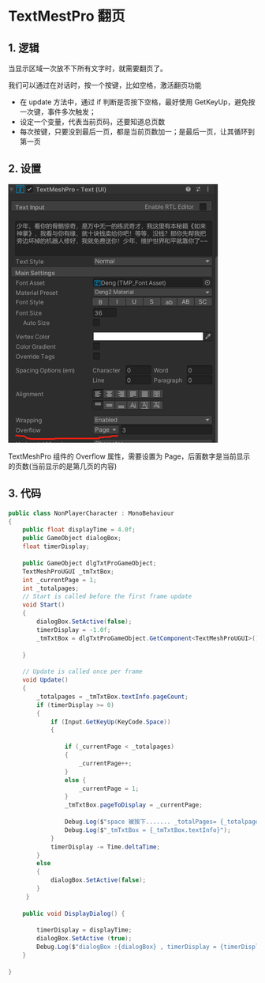 # TextMestPro 翻页

## 1. 逻辑

当显示区域一次放不下所有文字时，就需要翻页了。

我们可以通过在对话时，按一个按键，比如空格，激活翻页功能

- 在 update 方法中，通过 if 判断是否按下空格，最好使用 GetKeyUp，避免按一次键，事件多次触发；
- 设定一个变量，代表当前页码，还要知道总页数
- 每次按键，只要没到最后一页，都是当前页数加一；是最后一页，让其循环到第一页

## 2. 设置

![](../../imgs/unity_tmp_paging.png)

TextMeshPro 组件的 Overflow 属性，需要设置为 Page，后面数字是当前显示的页数(当前显示的是第几页的内容)

## 3. 代码

```C#
public class NonPlayerCharacter : MonoBehaviour
{
    public float displayTime = 4.0f;
    public GameObject dialogBox;
    float timerDisplay;

    public GameObject dlgTxtProGameObject;
    TextMeshProUGUI _tmTxtBox;
    int _currentPage = 1;
    int _totalpages;
    // Start is called before the first frame update
    void Start()
    {
        dialogBox.SetActive(false);
        timerDisplay = -1.0f;
        _tmTxtBox = dlgTxtProGameObject.GetComponent<TextMeshProUGUI>();

    }

    // Update is called once per frame
    void Update()
    {
        _totalpages = _tmTxtBox.textInfo.pageCount;
        if (timerDisplay >= 0)
        {
            if (Input.GetKeyUp(KeyCode.Space))
            {

                if (_currentPage < _totalpages)
                {
                    _currentPage++;
                }
                else {
                    _currentPage = 1;
                }
                _tmTxtBox.pageToDisplay = _currentPage;

                Debug.Log($"space 被按下....... _totalPages= {_totalpages},  pageToDisplay = { _tmTxtBox.pageToDisplay}; _currentPage = {_currentPage}");
                Debug.Log($"_tmTxtBox = {_tmTxtBox.textInfo}");
            }
            timerDisplay -= Time.deltaTime;
        }
        else
        {
            dialogBox.SetActive(false);
        }
     }

    public void DisplayDialog() {

        timerDisplay = displayTime;
        dialogBox.SetActive (true);
        Debug.Log($"dialogBox :{dialogBox} , timerDisplay = {timerDisplay}");
    }

}
```
